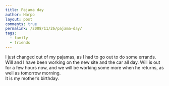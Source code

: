 ```yaml
---
title: Pajama day
author: Harpo
layout: post
comments: true
permalink: /2008/11/26/pajama-day/
tags:
  - family
  - friends
---
```

I just changed out of my pajamas, as I had to go out to do some errands. Will and I have been working on the new site and the car all day. Will is out for a few hours now, and we will be working some more when he returns, as well as tomorrow morning.  
It is my mother&#8217;s birthday.